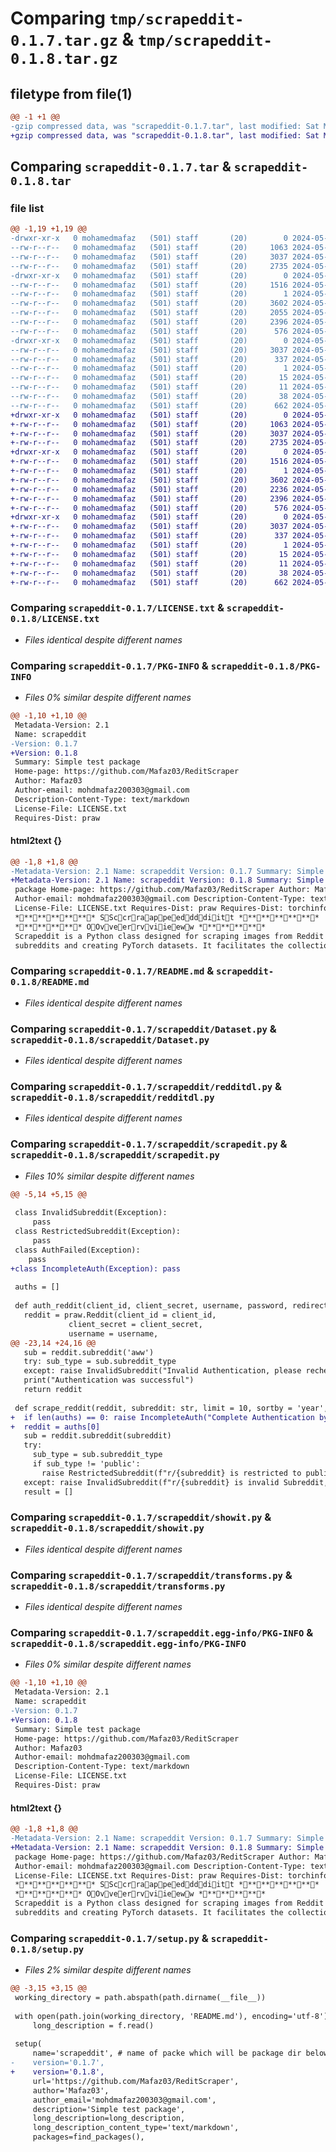 # Comparing `tmp/scrapeddit-0.1.7.tar.gz` & `tmp/scrapeddit-0.1.8.tar.gz`

## filetype from file(1)

```diff
@@ -1 +1 @@
-gzip compressed data, was "scrapeddit-0.1.7.tar", last modified: Sat May 11 11:54:48 2024, max compression
+gzip compressed data, was "scrapeddit-0.1.8.tar", last modified: Sat May 11 11:56:04 2024, max compression
```

## Comparing `scrapeddit-0.1.7.tar` & `scrapeddit-0.1.8.tar`

### file list

```diff
@@ -1,19 +1,19 @@
-drwxr-xr-x   0 mohamedmafaz   (501) staff       (20)        0 2024-05-11 11:54:48.031366 scrapeddit-0.1.7/
--rw-r--r--   0 mohamedmafaz   (501) staff       (20)     1063 2024-05-11 09:03:02.000000 scrapeddit-0.1.7/LICENSE.txt
--rw-r--r--   0 mohamedmafaz   (501) staff       (20)     3037 2024-05-11 11:54:48.031061 scrapeddit-0.1.7/PKG-INFO
--rw-r--r--   0 mohamedmafaz   (501) staff       (20)     2735 2024-05-11 09:30:19.000000 scrapeddit-0.1.7/README.md
-drwxr-xr-x   0 mohamedmafaz   (501) staff       (20)        0 2024-05-11 11:54:48.028681 scrapeddit-0.1.7/scrapeddit/
--rw-r--r--   0 mohamedmafaz   (501) staff       (20)     1516 2024-05-11 08:43:10.000000 scrapeddit-0.1.7/scrapeddit/Dataset.py
--rw-r--r--   0 mohamedmafaz   (501) staff       (20)        1 2024-05-11 10:24:22.000000 scrapeddit-0.1.7/scrapeddit/__init__.py
--rw-r--r--   0 mohamedmafaz   (501) staff       (20)     3602 2024-05-11 10:19:06.000000 scrapeddit-0.1.7/scrapeddit/redditdl.py
--rw-r--r--   0 mohamedmafaz   (501) staff       (20)     2055 2024-05-11 11:54:34.000000 scrapeddit-0.1.7/scrapeddit/scrapedit.py
--rw-r--r--   0 mohamedmafaz   (501) staff       (20)     2396 2024-05-11 08:43:10.000000 scrapeddit-0.1.7/scrapeddit/showit.py
--rw-r--r--   0 mohamedmafaz   (501) staff       (20)      576 2024-05-11 08:43:10.000000 scrapeddit-0.1.7/scrapeddit/transforms.py
-drwxr-xr-x   0 mohamedmafaz   (501) staff       (20)        0 2024-05-11 11:54:48.030563 scrapeddit-0.1.7/scrapeddit.egg-info/
--rw-r--r--   0 mohamedmafaz   (501) staff       (20)     3037 2024-05-11 11:54:47.000000 scrapeddit-0.1.7/scrapeddit.egg-info/PKG-INFO
--rw-r--r--   0 mohamedmafaz   (501) staff       (20)      337 2024-05-11 11:54:47.000000 scrapeddit-0.1.7/scrapeddit.egg-info/SOURCES.txt
--rw-r--r--   0 mohamedmafaz   (501) staff       (20)        1 2024-05-11 11:54:47.000000 scrapeddit-0.1.7/scrapeddit.egg-info/dependency_links.txt
--rw-r--r--   0 mohamedmafaz   (501) staff       (20)       15 2024-05-11 11:54:47.000000 scrapeddit-0.1.7/scrapeddit.egg-info/requires.txt
--rw-r--r--   0 mohamedmafaz   (501) staff       (20)       11 2024-05-11 11:54:47.000000 scrapeddit-0.1.7/scrapeddit.egg-info/top_level.txt
--rw-r--r--   0 mohamedmafaz   (501) staff       (20)       38 2024-05-11 11:54:48.031439 scrapeddit-0.1.7/setup.cfg
--rw-r--r--   0 mohamedmafaz   (501) staff       (20)      662 2024-05-11 11:54:45.000000 scrapeddit-0.1.7/setup.py
+drwxr-xr-x   0 mohamedmafaz   (501) staff       (20)        0 2024-05-11 11:56:04.313699 scrapeddit-0.1.8/
+-rw-r--r--   0 mohamedmafaz   (501) staff       (20)     1063 2024-05-11 09:03:02.000000 scrapeddit-0.1.8/LICENSE.txt
+-rw-r--r--   0 mohamedmafaz   (501) staff       (20)     3037 2024-05-11 11:56:04.313384 scrapeddit-0.1.8/PKG-INFO
+-rw-r--r--   0 mohamedmafaz   (501) staff       (20)     2735 2024-05-11 09:30:19.000000 scrapeddit-0.1.8/README.md
+drwxr-xr-x   0 mohamedmafaz   (501) staff       (20)        0 2024-05-11 11:56:04.311778 scrapeddit-0.1.8/scrapeddit/
+-rw-r--r--   0 mohamedmafaz   (501) staff       (20)     1516 2024-05-11 08:43:10.000000 scrapeddit-0.1.8/scrapeddit/Dataset.py
+-rw-r--r--   0 mohamedmafaz   (501) staff       (20)        1 2024-05-11 10:24:22.000000 scrapeddit-0.1.8/scrapeddit/__init__.py
+-rw-r--r--   0 mohamedmafaz   (501) staff       (20)     3602 2024-05-11 10:19:06.000000 scrapeddit-0.1.8/scrapeddit/redditdl.py
+-rw-r--r--   0 mohamedmafaz   (501) staff       (20)     2236 2024-05-11 11:55:43.000000 scrapeddit-0.1.8/scrapeddit/scrapedit.py
+-rw-r--r--   0 mohamedmafaz   (501) staff       (20)     2396 2024-05-11 08:43:10.000000 scrapeddit-0.1.8/scrapeddit/showit.py
+-rw-r--r--   0 mohamedmafaz   (501) staff       (20)      576 2024-05-11 08:43:10.000000 scrapeddit-0.1.8/scrapeddit/transforms.py
+drwxr-xr-x   0 mohamedmafaz   (501) staff       (20)        0 2024-05-11 11:56:04.313061 scrapeddit-0.1.8/scrapeddit.egg-info/
+-rw-r--r--   0 mohamedmafaz   (501) staff       (20)     3037 2024-05-11 11:56:04.000000 scrapeddit-0.1.8/scrapeddit.egg-info/PKG-INFO
+-rw-r--r--   0 mohamedmafaz   (501) staff       (20)      337 2024-05-11 11:56:04.000000 scrapeddit-0.1.8/scrapeddit.egg-info/SOURCES.txt
+-rw-r--r--   0 mohamedmafaz   (501) staff       (20)        1 2024-05-11 11:56:04.000000 scrapeddit-0.1.8/scrapeddit.egg-info/dependency_links.txt
+-rw-r--r--   0 mohamedmafaz   (501) staff       (20)       15 2024-05-11 11:56:04.000000 scrapeddit-0.1.8/scrapeddit.egg-info/requires.txt
+-rw-r--r--   0 mohamedmafaz   (501) staff       (20)       11 2024-05-11 11:56:04.000000 scrapeddit-0.1.8/scrapeddit.egg-info/top_level.txt
+-rw-r--r--   0 mohamedmafaz   (501) staff       (20)       38 2024-05-11 11:56:04.313784 scrapeddit-0.1.8/setup.cfg
+-rw-r--r--   0 mohamedmafaz   (501) staff       (20)      662 2024-05-11 11:56:02.000000 scrapeddit-0.1.8/setup.py
```

### Comparing `scrapeddit-0.1.7/LICENSE.txt` & `scrapeddit-0.1.8/LICENSE.txt`

 * *Files identical despite different names*

### Comparing `scrapeddit-0.1.7/PKG-INFO` & `scrapeddit-0.1.8/PKG-INFO`

 * *Files 0% similar despite different names*

```diff
@@ -1,10 +1,10 @@
 Metadata-Version: 2.1
 Name: scrapeddit
-Version: 0.1.7
+Version: 0.1.8
 Summary: Simple test package
 Home-page: https://github.com/Mafaz03/ReditScraper
 Author: Mafaz03
 Author-email: mohdmafaz200303@gmail.com
 Description-Content-Type: text/markdown
 License-File: LICENSE.txt
 Requires-Dist: praw
```

#### html2text {}

```diff
@@ -1,8 +1,8 @@
-Metadata-Version: 2.1 Name: scrapeddit Version: 0.1.7 Summary: Simple test
+Metadata-Version: 2.1 Name: scrapeddit Version: 0.1.8 Summary: Simple test
 package Home-page: https://github.com/Mafaz03/ReditScraper Author: Mafaz03
 Author-email: mohdmafaz200303@gmail.com Description-Content-Type: text/markdown
 License-File: LICENSE.txt Requires-Dist: praw Requires-Dist: torchinfo
 ************ SSccrraappeeddddiitt ************
 ********** OOvveerrvviieeww **********
 Scrapeddit is a Python class designed for scraping images from Reddit
 subreddits and creating PyTorch datasets. It facilitates the collection of
```

### Comparing `scrapeddit-0.1.7/README.md` & `scrapeddit-0.1.8/README.md`

 * *Files identical despite different names*

### Comparing `scrapeddit-0.1.7/scrapeddit/Dataset.py` & `scrapeddit-0.1.8/scrapeddit/Dataset.py`

 * *Files identical despite different names*

### Comparing `scrapeddit-0.1.7/scrapeddit/redditdl.py` & `scrapeddit-0.1.8/scrapeddit/redditdl.py`

 * *Files identical despite different names*

### Comparing `scrapeddit-0.1.7/scrapeddit/scrapedit.py` & `scrapeddit-0.1.8/scrapeddit/scrapedit.py`

 * *Files 10% similar despite different names*

```diff
@@ -5,14 +5,15 @@
 
 class InvalidSubreddit(Exception):
     pass
 class RestrictedSubreddit(Exception):
     pass
 class AuthFailed(Exception):
    pass
+class IncompleteAuth(Exception): pass
    
 auths = []
 
 def auth_reddit(client_id, client_secret, username, password, redirect_uri, user_agent, check_for_async = False):
   reddit = praw.Reddit(client_id = client_id,
             client_secret = client_secret,
             username = username,
@@ -23,14 +24,16 @@
   sub = reddit.subreddit('aww')
   try: sub_type = sub.subreddit_type
   except: raise InvalidSubreddit("Invalid Authentication, please recheck and try again")
   print("Authentication was successful")
   return reddit
 
 def scrape_reddit(reddit, subreddit: str, limit = 10, sortby = 'year', show_safe = None):
+  if len(auths) == 0: raise IncompleteAuth("Complete Authentication by calling `scrapedit.auth_reddit` before proceeding")
+  reddit = auths[0]
   sub = reddit.subreddit(subreddit)
   try:
     sub_type = sub.subreddit_type
     if sub_type != 'public':
       raise RestrictedSubreddit(f"r/{subreddit} is restricted to public access")
   except: raise InvalidSubreddit(f"r/{subreddit} is invalid Subreddit, make sure the subreddit is valid")
   result = []
```

### Comparing `scrapeddit-0.1.7/scrapeddit/showit.py` & `scrapeddit-0.1.8/scrapeddit/showit.py`

 * *Files identical despite different names*

### Comparing `scrapeddit-0.1.7/scrapeddit/transforms.py` & `scrapeddit-0.1.8/scrapeddit/transforms.py`

 * *Files identical despite different names*

### Comparing `scrapeddit-0.1.7/scrapeddit.egg-info/PKG-INFO` & `scrapeddit-0.1.8/scrapeddit.egg-info/PKG-INFO`

 * *Files 0% similar despite different names*

```diff
@@ -1,10 +1,10 @@
 Metadata-Version: 2.1
 Name: scrapeddit
-Version: 0.1.7
+Version: 0.1.8
 Summary: Simple test package
 Home-page: https://github.com/Mafaz03/ReditScraper
 Author: Mafaz03
 Author-email: mohdmafaz200303@gmail.com
 Description-Content-Type: text/markdown
 License-File: LICENSE.txt
 Requires-Dist: praw
```

#### html2text {}

```diff
@@ -1,8 +1,8 @@
-Metadata-Version: 2.1 Name: scrapeddit Version: 0.1.7 Summary: Simple test
+Metadata-Version: 2.1 Name: scrapeddit Version: 0.1.8 Summary: Simple test
 package Home-page: https://github.com/Mafaz03/ReditScraper Author: Mafaz03
 Author-email: mohdmafaz200303@gmail.com Description-Content-Type: text/markdown
 License-File: LICENSE.txt Requires-Dist: praw Requires-Dist: torchinfo
 ************ SSccrraappeeddddiitt ************
 ********** OOvveerrvviieeww **********
 Scrapeddit is a Python class designed for scraping images from Reddit
 subreddits and creating PyTorch datasets. It facilitates the collection of
```

### Comparing `scrapeddit-0.1.7/setup.py` & `scrapeddit-0.1.8/setup.py`

 * *Files 2% similar despite different names*

```diff
@@ -3,15 +3,15 @@
 working_directory = path.abspath(path.dirname(__file__))
 
 with open(path.join(working_directory, 'README.md'), encoding='utf-8') as f:
     long_description = f.read()
 
 setup(
     name='scrapeddit', # name of packe which will be package dir below project
-    version='0.1.7',
+    version='0.1.8',
     url='https://github.com/Mafaz03/ReditScraper',
     author='Mafaz03',
     author_email='mohdmafaz200303@gmail.com',
     description='Simple test package',
     long_description=long_description,
     long_description_content_type='text/markdown',
     packages=find_packages(),
```

